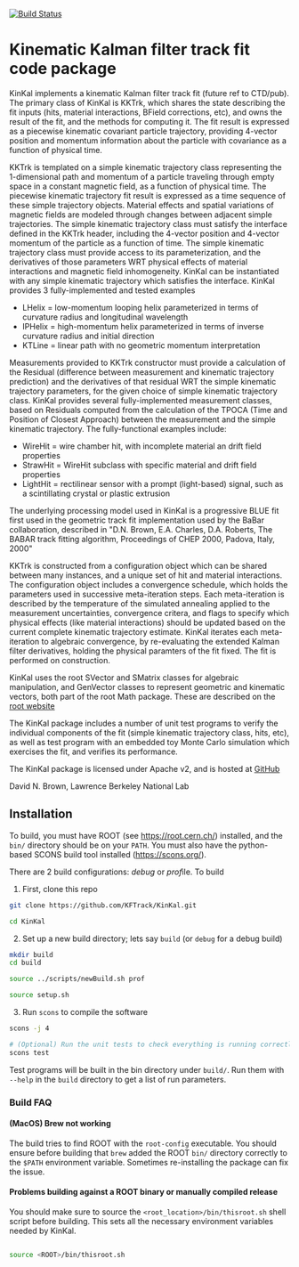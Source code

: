 [![Build Status](https://travis-ci.org/KFTrack/KinKal.svg?branch=master)](https://travis-ci.org/KFTrack/KinKal)

# Kinematic Kalman filter track fit code package

  KinKal implements a kinematic Kalman filter track fit (future ref to CTD/pub).
  The primary class of KinKal is KKTrk, which shares the state describing
  the fit inputs (hits, material interactions, BField corrections, etc), and owns the result of the fit,
  and the methods for computing it.  The fit result is expressed as a piecewise kinematic covariant
  particle trajectory, providing 4-vector position and  momentum information about the particle with covariance
  as a function of physical time.

  KKTrk is templated on a simple kinematic trajectory class representing the 1-dimensional path and
  momentum of a particle traveling through empty space in a constant magnetic field, as a function of physical time.
  The piecewise kinematic trajectory fit result is expressed as a time sequence of these simple trajectory objects.
  Material effects and spatial variations of magnetic fields are modeled through changes between adjacent simple
  trajectories.  The simple kinematic trajectory class must satisfy the interface defined in the KKTrk header, including
  the 4-vector position and 4-vector momentum of the particle as a function of time.  The simple kinematic trajectory class must
  provide access to its parameterization, and the derivatives of those parameters WRT physical effects of material interactions
  and magnetic field inhomogeneity.  KinKal can be instantiated with any simple kinematic trajectory which satisfies the interface.
  KinKal provides 3 fully-implemented and tested examples
   * LHelix = low-momentum looping helix parameterized in terms of curvature radius and longitudinal wavelength
   * IPHelix = high-momentum helix parameterized in terms of inverse curvature radius and initial direction
   * KTLine = linear path with no geometric momentum interpretation

  Measurements provided to KKTrk constructor must provide a calculation of the Residual (difference between measurement
  and kinematic trajectory prediction) and the derivatives of that residual WRT the simple kinematic trajectory parameters,
  for the given choice of simple kinematic trajectory class.  KinKal provides several fully-implemented measurement classes,
  based on Residuals computed from the calculation of the TPOCA (Time and Position of Closest Approach) between the measurement
  and the simple kinematic trajectory.  The fully-functional examples include:
   * WireHit = wire chamber hit, with incomplete material an drift field properties
   * StrawHit = WireHit subclass with specific material and drift field properties
   * LightHit = rectilinear sensor with a prompt (light-based) signal, such as a scintillating crystal or plastic extrusion

  The underlying processing model used in KinKal is a progressive BLUE fit first used in the geometric track fit implementation used by the BaBar
  collaboration, described in "D.N. Brown, E.A. Charles, D.A. Roberts, The BABAR track fitting algorithm, Proceedings of CHEP 2000, Padova, Italy, 2000"

  KKTrk is constructed from a configuration object which can be shared between many instances, and a unique set of hit and
  material interactions.  The configuration object includes a convergence schedule, which holds the parameters used in successive
  meta-iteration steps.  Each meta-iteration is described by the temperature of the simulated annealing applied to the measurement
  uncertainties, convergence critera, and flags to specify which physical effects (like material interactions) should be updated
  based on the current complete kinematic trajectory estimate.  KinKal iterates each meta-iteration to algebraic convergence,
  by re-evaluating the extended Kalman filter derivatives, holding the physical paramters of the fit fixed.
  The fit is performed on construction.

  KinKal uses the root SVector and SMatrix classes for algebraic manipulation, and GenVector classes to represent geometric and
  kinematic vectors, both part of the root Math package.  These are described on the [root website](https://root.cern.ch/root/html608/namespaceROOT_1_1Math.html)

  The KinKal package includes a number of unit test programs to verify the individual components of the fit (simple kinematic
  trajectory class, hits, etc), as well as test program with an embedded toy Monte Carlo simulation which exercises the fit,
  and verifies its performance.

  The KinKal package is licensed under Apache v2, and is hosted at [GitHub](https://github.com/KFTrack/KinKal.git)

  David N. Brown, Lawrence Berkeley National Lab

## Installation

To build, you must have ROOT (see https://root.cern.ch/) installed, and the `bin/` directory should be on your `PATH`.
You must also have the python-based SCONS build tool installed (https://scons.org/).

There are 2 build configurations: *debug* or *prof*ile.  To build 

1. First, clone this repo

```bash
git clone https://github.com/KFTrack/KinKal.git

cd KinKal
```

2. Set up a new build directory; lets say `build` (or `debug` for a debug build)
```bash
mkdir build 
cd build

source ../scripts/newBuild.sh prof

source setup.sh
```

3. Run `scons` to compile the software

```bash
scons -j 4

# (Optional) Run the unit tests to check everything is running correctly
scons test
```

Test programs will be built in the bin directory under `build/`. Run them with `--help` in the `build` directory to get a list of run parameters.

### Build FAQ
#### (MacOS) Brew not working
The build tries to find ROOT with the `root-config` executable. You should ensure before building that `brew` added the ROOT `bin/` directory correctly to the `$PATH` environment variable. Sometimes re-installing the package can fix the issue.

#### Problems building against a ROOT binary or manually compiled release
You should make sure to source the `<root_location>/bin/thisroot.sh` shell script before building. This sets all the necessary environment variables needed by KinKal.
```bash

source <ROOT>/bin/thisroot.sh

```
